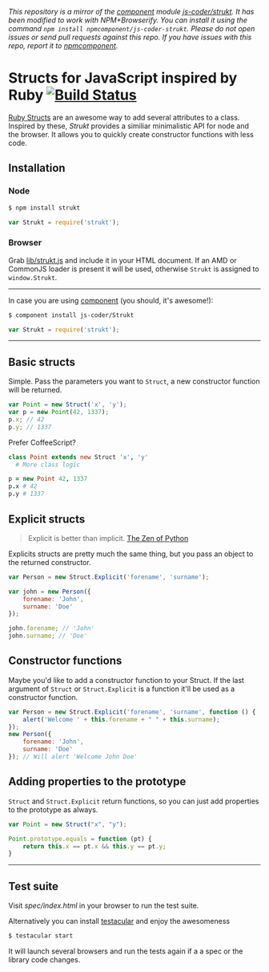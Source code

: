 *This repository is a mirror of the [component](http://component.io) module [js-coder/strukt](http://github.com/js-coder/strukt). It has been modified to work with NPM+Browserify. You can install it using the command `npm install npmcomponent/js-coder-strukt`. Please do not open issues or send pull requests against this repo. If you have issues with this repo, report it to [npmcomponent](https://github.com/airportyh/npmcomponent).*
# Structs for JavaScript inspired by Ruby [![Build Status](https://travis-ci.org/js-coder/Strukt.png?branch=master)](https://travis-ci.org/js-coder/Strukt)

[Ruby Structs](http://www.ruby-doc.org/core-1.9.3/Struct.html) are an awesome way to add several attributes to a class. Inspired by these, *Strukt* provides a similiar minimalistic API for node and the browser. It allows you to quickly create constructor functions with less code.

## Installation

### Node

```sh
$ npm install strukt
```

```js
var Strukt = require('strukt');
```

### Browser

Grab [lib/strukt.js](https://github.com/js-coder/strukt/blob/master/lib/strukt) and include it in your HTML document. If an AMD or CommonJS loader is present it will be used, otherwise `Strukt` is assigned to `window.Strukt`.

- - -

In case you are using [component](https://github.com/component/component) (you should, it's awesome!):

```sh
$ component install js-coder/Strukt
```

```js
var Strukt = require('strukt');
```

- - -

## Basic structs

Simple. Pass the parameters you want to `Struct`, a new constructor function will be returned.

```js
var Point = new Struct('x', 'y');
var p = new Point(42, 1337);
p.x; // 42
p.y; // 1337
```

Prefer CoffeeScript?

```coffeescript
class Point extends new Struct 'x', 'y'
  # More class logic

p = new Point 42, 1337
p.x # 42
p.y # 1337
```

## Explicit structs

> Explicit is better than implicit. [The Zen of Python](http://www.python.org/dev/peps/pep-0020/)

Explicits structs are pretty much the same thing, but you pass an object to the returned constructor.

```js
var Person = new Struct.Explicit('forename', 'surname');

var john = new Person({
	forename: 'John',
	surname: 'Doe'
});

john.forename; // 'John'
john.surname; // 'Doe'
```

## Constructor functions

Maybe you'd like to add a constructor function to your Struct. If the last argument of `Struct` or `Struct.Explicit` is a function it'll be used as a constructor function.

```js
var Person = new Struct.Explicit('forename', 'surname', function () {
	alert('Welcome ' + this.forename + " " + this.surname);
});
new Person({
	forename: 'John',
	surname: 'Doe'
}); // Will alert 'Welcome John Doe'
```

## Adding properties to the prototype

`Struct` and `Struct.Explicit` return functions, so you can just add properties to the prototype as always.

```js
var Point = new Struct("x", "y");

Point.prototype.equals = function (pt) {
	return this.x == pt.x && this.y == pt.y;
}
```

- - -

## Test suite

Visit *spec/index.html* in your browser to run the test suite.

Alternatively you can install [testacular](http://vojtajina.github.com/testacular/) and enjoy the awesomeness

```sh
$ testacular start
```

It will launch several browsers and run the tests again if a a spec or the library code changes.

